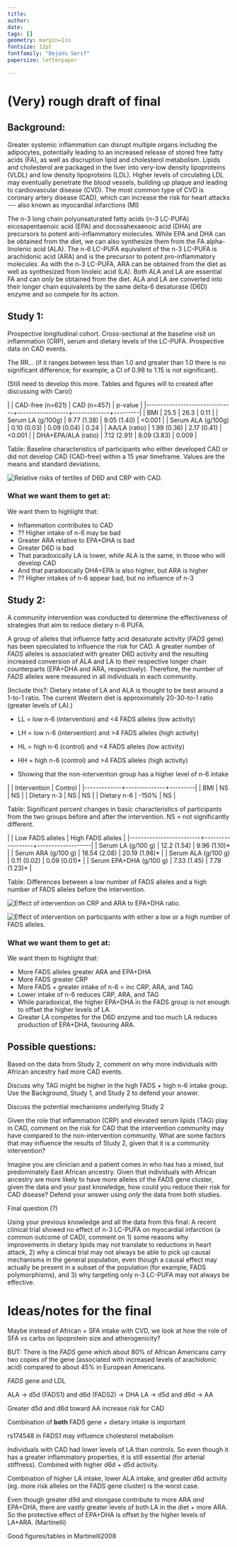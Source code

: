 ```yaml
---
title: 
author: 
date: 
tags: []
geometry: margin=1in
fontsize: 12pt
fontfamily: "DejaVu Serif"
papersize: letterpaper

---
```


# (Very) rough draft of final #

## Background: ##

Greater systemic inflammation can disrupt multiple organs including
the adipocytes, potentially leading to an increased release of stored
free fatty acids (FA), as well as discruption lipid and cholesterol
metabolism.  Lipids and cholesterol are packaged in the liver into
very-low density lipoproteins (VLDL) and low density lipoproteins
(LDL).  Higher levels of circulating LDL may eventually penetrate the
blood vessels, building up plaque and leading to cardiovascular
disease (CVD).  The most common type of CVD is coronary artery disease
(CAD), which can increase the risk for heart attacks --- also known as
myocardial infarctions (MI)

The n-3 long chain polyunsaturated fatty acids (n-3 LC-PUFA)
eicosapentaenoic acid (EPA) and docosahexaenoic acid (DHA) are
precursors to potent anti-inflammatory molecules.  While EPA and DHA
can be obtained from the diet, we can also synthesize them from the FA
alpha-linolenic acid (ALA).  The n-6 LC-PUFA equivalent of the n-3
LC-PUFA is arachidonic acid (ARA) and is the precursor to potent
pro-inflammatory molecules.  As with the n-3 LC-PUFA, ARA can be
obtained from the diet as well as synthesized from linoleic acid (LA).
Both ALA and LA are essential FA and can *only* be obtained from the
diet.  ALA and LA are converted into their longer chain equivalents by
the same delta-6 desaturase (D6D) enzyme and so compete for its
action.

## Study 1: ##

Prospective longitudinal cohort.  Cross-sectional at the baseline
visit on inflammation (CRP), serum and dietary levels of the LC-PUFA.
Prospective data on CAD events.

The RR... (if it ranges between less than 1.0 and greater than 1.0
there is no significant difference; for example, a CI of 0.98 to 1.15
is not significant).

(Still need to develop this more. Tables and figures will to created
after discussing with Carol)

|                               | CAD-free (n=621) | CAD (n=457) | p-value |
|-------------------------------+------------------+-------------+---------|
| BMI                           | 25.5             | 26.3        |    0.11 |
| Serum LA (g/100g)             | 9.77 (1.38)      | 9.05 (1.40) |  <0.001 |
| Serum ALA (g/100g)            | 0.10 (0.03)      | 0.09 (0.04) |    0.24 |
| AA/LA (ratio)                 | 1.99 (0.36)      | 2.17 (0.41) |  <0.001 |
| DHA+EPA/ALA (ratio)           | 7.12 (2.91)      | 8.09 (3.83) |   0.009 |

Table: Baseline characteristics of participants who either developed
CAD or did not develop CAD (CAD-free) within a 15 year timeframe.
Values are the means and standard deviations.

![Relative risks of tertiles of D6D and CRP with CAD.](./figs/fig1.png)

### What we want them to get at: ###

We want them to highlight that:

* Inflammation contributes to CAD
* ?? Higher intake of n-6 may be bad
* Greater ARA relative to EPA+DHA is bad
* Greater D6D is bad
* That paradoxically LA is lower, while ALA is the same, in those who
  will develop CAD
* And that paradoxically DHA+EPA is also higher, but ARA is higher
* ?? Higher intakes of n-6 appear bad, but no influence of n-3

## Study 2: ##

A community intervention was conducted to determine the effectiveness
of strategies that aim to reduce dietary n-6 PUFA.

A group of alleles that influence fatty acid desaturate activity
(*FADS* gene) has been speculated to influence the risk for CAD.  A
greater number of *FADS* alleles is associated with greater D6D
activity and the resulting increased conversion of ALA and LA to their
respective longer chain counterparts (EPA+DHA and ARA, respectively).
Therefore, the number of *FADS* alleles were measured in all
individuals in each community.

(Include this?: Dietary intake of LA and ALA is thought to be best
around a 1-to-1 ratio.  The current Western diet is approximately
20-30-to-1 ratio (greater levels of LA).)

* LL = low n-6 (intervention) and <4 FADS alleles (low activity)
* LH = low n-6 (intervention) and >4 FADS alleles (high activity)
* HL = high n-6 (control) and <4 FADS alleles (low activity)
* HH = high n-6 (control) and >4 FADS alleles (high activity)

* Showing that the non-intervention group has a higher level of n-6
  intake

|             | Intervention | Control |
|-------------+--------------+---------|
| BMI         | NS           | NS      |
| Dietary n-3 | NS           | NS      |
| Dietary n-6 | -150%        | NS      |

Table: Significant percent changes in basic characteristics of
participants from the two groups before and after the
intervention. NS = not significantly different.

|                         | Low FADS alleles | High FADS alleles |
|-------------------------+------------------+-------------------|
| Serum LA (g/100 g)      | 12.2 (1.54)      | 9.96 (1.10)*      |
| Serum ARA (g/100 g)     | 18.54 (2.08)     | 20.19 (1.98)*     |
| Serum ALA (g/100 g)     | 0.11 (0.02)      | 0.09 (0.01)*      |
| Serum EPA+DHA (g/100 g) | 7.33 (1.45)      | 7.78 (1.23)*      |

Table:  Differences between a low number of FADS alleles and a high
number of FADS alleles before the intervention.

![Effect of intervention on CRP and ARA to EPA+DHA ratio.](figs/fig2.png)

![Effect of intervention on participants with either a low or a high number of FADS alleles.](figs/fig3.png)

### What we want them to get at: ###

We want them to highlight that:

* More FADS alleles greater ARA and EPA+DHA
* More FADS greater CRP
* More FADS + greater intake of n-6 = inc CRP, ARA, and TAG
* Lower intake of n-6 reduces CRP, ARA, and TAG
* While paradoxical, the higher EPA+DHA in the FADS group is not
  enough to offset the higher levels of LA.
* Greater LA competes for the D6D enzyme and too much LA reduces
  production of EPA+DHA, favouring ARA.

## Possible questions: ##

Based on the data from Study 2, comment on why more individuals with
African ancestry had more CAD events.

Discuss why TAG might be higher in the high FADS + high n-6 intake
group.  Use the Background, Study 1, and Study 2 to defend your
answer.

Discuss the potential mechanisms underlying Study 2

Given the role that inflammation (CRP) and elevated serum lipids (TAG)
play in CAD, comment on the risk for CAD that the intervention
community may have compared to the non-intervention community.  What
are some factors that may influence the results of Study 2, given that
it is a community intervention?

Imagine you are clinician and a patient comes in who has has a mixed,
but predominately East African ancestry.  Given that individuals with
African ancestry are more likely to have more alleles of the FADS gene
cluster, given the data and your past knowledge, how could you reduce
their risk for CAD disease? Defend your answer using *only* the data
from both studies.

Final question (?)

Using your previous knowledge and all the data from this final: A
recent clinical trial showed no effect of n-3 LC-PUFA on myocardial
infarction (a common outcome of CAD), comment on 1) some reasons why
improvements in dietary lipids may not translate to reductions in
heart attack, 2) why a clinical trial may not always be able to
pick up causal mechanisms in the general population, even though a
causal effect may actually be present in a subset of the population
(for example, FADS polymorphisms), and 3) why targeting only n-3
LC-PUFA may not always be effective.

# Ideas/notes for the final #

Maybe instead of African + SFA intake with CVD, we look at how the
role of SFA vs carbs on lipoprotein size and atherogenicity?

BUT: There is the *FADS* gene which about 80% of African Americans
carry two copies of the gene (associated with increased levels of
arachidonic acid) compared to about 45% in European Americans.

*FADS* gene and LDL

ALA -> d5d (FADS1) and d6d (FADS2) -> DHA
LA -> d5d and d6d -> AA


Greater d5d and d6d toward AA increase risk for CAD

Combination of **both** FADS gene + dietary intake is important

rs174548 in FADS1 may influence cholesterol metabolism

Individuals with CAD had lower levels of LA than controls.  So even
though it has a greater inflammatory properties, it is still
essential (for arterial stiffness).  Combined with higher d6d + d5d activity.

Combination of higher LA intake, lower ALA intake, and greater d6d
activity (eg. more risk alleles on the FADS gene cluster) is the worst
case.

Even though greater d9d and elongase contribute to more ARA *and*
EPA+DHA, there are vastly greater levels of both LA in the diet + more
ARA. So the protective effect of EPA+DHA is offset by the higher
levels of LA+ARA. (Martinelli)

Good figures/tables in Martinelli2008
